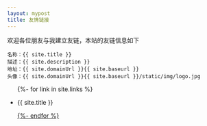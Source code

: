 ```yaml
---
layout: mypost
title: 友情链接
---
```


欢迎各位朋友与我建立友链，本站的友链信息如下

```
名称：{{ site.title }}
描述：{{ site.description }}
地址：{{ site.domainUrl }}{{ site.baseurl }}
头像：{{ site.domainUrl }}{{ site.baseurl }}/static/img/logo.jpg
```

<ul>
  {%- for link in site.links %}
  <li>
    <p>{{ site.title }} 
    <a href="{{ link.url }}" target="_blank" ></p>
  </li>
  {%- endfor %}
</ul>